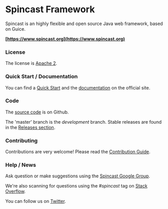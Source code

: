 # Spincast Framework #
Spincast is an highly flexible and open source Java web framework, based on Guice.

**[https://www.spincast.org](https://www.spincast.org)**

### License ###

The license is [Apache 2](http://www.apache.org/licenses/LICENSE-2.0).

### Quick Start / Documentation ###

You can find a [Quick Start](https://www.spincast.org/documentation#quick_start) and the [documentation](https://www.spincast.org/documentation) on the official site.

### Code ###

The [source code](https://github.com/spincast/spincast-framework) is on Github.

The 'master' branch is the *development* branch. Stable releases are found in the [Releases section](https://github.com/spincast/spincast-framework/releases).

### Contributing ###

Contributions are very welcome! Please read the [Contribution Guide](https://www.spincast.org/community#contribution).

### Help / News ###

Ask question or make suggestions using the [Spincast Google Group](https://groups.google.com/forum/#!forum/spincast).

We're also scanning for questions using the *#spincast* tag on [Stack Overflow](http://stackoverflow.com).

You can follow us on [Twitter](https://twitter.com/spincast).